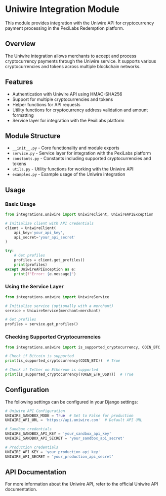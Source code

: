 # Uniwire Integration Module

This module provides integration with the Uniwire API for cryptocurrency payment processing in the PexiLabs Redemption platform.

## Overview

The Uniwire integration allows merchants to accept and process cryptocurrency payments through the Uniwire service. It supports various cryptocurrencies and tokens across multiple blockchain networks.

## Features

- Authentication with Uniwire API using HMAC-SHA256
- Support for multiple cryptocurrencies and tokens
- Helper functions for API requests
- Utility functions for cryptocurrency address validation and amount formatting
- Service layer for integration with the PexiLabs platform

## Module Structure

- `__init__.py` - Core functionality and module exports
- `service.py` - Service layer for integration with the PexiLabs platform
- `constants.py` - Constants including supported cryptocurrencies and tokens
- `utils.py` - Utility functions for working with the Uniwire API
- `examples.py` - Example usage of the Uniwire integration

## Usage

### Basic Usage

```python
from integrations.uniwire import UniwireClient, UniwireAPIException

# Initialize client with API credentials
client = UniwireClient(
    api_key='your_api_key',
    api_secret='your_api_secret'
)

try:
    # Get profiles
    profiles = client.get_profiles()
    print(profiles)
except UniwireAPIException as e:
    print(f"Error: {e.message}")
```

### Using the Service Layer

```python
from integrations.uniwire import UniwireService

# Initialize service (optionally with a merchant)
service = UniwireService(merchant=merchant)

# Get profiles
profiles = service.get_profiles()
```

### Checking Supported Cryptocurrencies

```python
from integrations.uniwire import is_supported_cryptocurrency, COIN_BTC, TOKEN_ETH_USDT

# Check if Bitcoin is supported
print(is_supported_cryptocurrency(COIN_BTC))  # True

# Check if Tether on Ethereum is supported
print(is_supported_cryptocurrency(TOKEN_ETH_USDT))  # True
```

## Configuration

The following settings can be configured in your Django settings:

```python
# Uniwire API Configuration
UNIWIRE_SANDBOX_MODE = True  # Set to False for production
UNIWIRE_API_URL = 'https://api.uniwire.com'  # Default API URL

# Sandbox credentials
UNIWIRE_SANDBOX_API_KEY = 'your_sandbox_api_key'
UNIWIRE_SANDBOX_API_SECRET = 'your_sandbox_api_secret'

# Production credentials
UNIWIRE_API_KEY = 'your_production_api_key'
UNIWIRE_API_SECRET = 'your_production_api_secret'
```

## API Documentation

For more information about the Uniwire API, refer to the official Uniwire API documentation.
